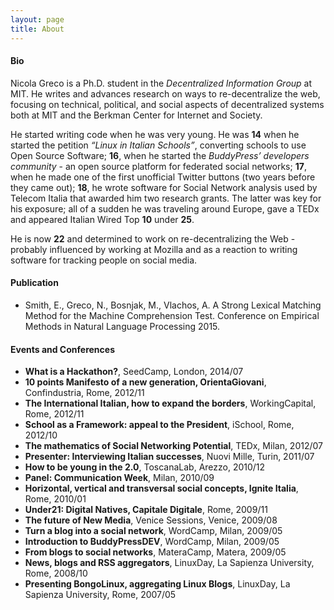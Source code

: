 ```yaml
---
layout: page
title: About
---
```


#### Bio

Nicola Greco is a Ph.D. student in the _Decentralized Information Group_ at MIT. He writes and advances research on ways to re-decentralize the web, focusing on technical, political, and social aspects of decentralized systems both at MIT and the Berkman Center for Internet and Society.

He started writing code when he was very young. He was __14__ when he started the petition _“Linux in Italian Schools”_, converting schools to use Open Source Software; __16__, when he started the _BuddyPress’ developers community_ - an open source platform for federated social networks; __17__, when he made one of the first unofficial Twitter buttons (two years before they came out); __18__, he wrote software for Social Network analysis used by Telecom Italia that awarded him two research grants. The latter was key for his exposure; all of a sudden he was traveling around Europe, gave a TEDx and appeared Italian Wired Top __10__ under __25__.

He is now __22__ and determined to work on re-decentralizing the Web - probably influenced by working at Mozilla and as a reaction to writing software for tracking people on social media.

#### Publication

- Smith, E., Greco, N., Bosnjak, M., Vlachos, A. A Strong Lexical Matching Method for the Machine Comprehension Test. Conference on Empirical Methods in Natural Language Processing 2015. 

#### Events and Conferences


- __What is a Hackathon?__, SeedCamp, London, 2014/07 
- __10 points Manifesto of a new generation, OrientaGiovani__, Confindustria, Rome, 2012/11 
- __The International Italian, how to expand the borders__, WorkingCapital, Rome, 2012/11 
- __School as a Framework: appeal to the President__, iSchool, Rome, 2012/10
- __The mathematics of Social Networking Potential__, TEDx, Milan, 2012/07
- __Presenter: Interviewing Italian successes__, Nuovi Mille, Turin, 2011/07
- __How to be young in the 2.0__, ToscanaLab, Arezzo, 2010/12
- __Panel: Communication Week__, Milan, 2010/09 
- __Horizontal, vertical and transversal social concepts, Ignite Italia__, Rome, 2010/01 
- __Under21: Digital Natives, Capitale Digitale__, Rome, 2009/11
- __The future of New Media__, Venice Sessions, Venice, 2009/08
- __Turn a blog into a social network__, WordCamp, Milan, 2009/05
- __Introduction to BuddyPressDEV__, WordCamp, Milan, 2009/05
- __From blogs to social networks__, MateraCamp, Matera, 2009/05
- __News, blogs and RSS aggregators__, LinuxDay, La Sapienza University, Rome, 2008/10 
- __Presenting BongoLinux, aggregating Linux Blogs__, LinuxDay, La Sapienza University, Rome, 2007/05
